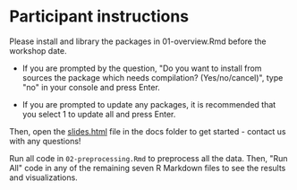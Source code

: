# Participant instructions

Please install and library the packages in 01-overview.Rmd before the workshop date.

- If you are prompted by the question, "Do you want to install from sources the package which needs compilation? (Yes/no/cancel)", type "no" in your console and press Enter.  

- If you are prompted to update any packages, it is recommended that you select 1 to update all and press Enter.  

Then, open the [slides.html](https://dlab-berkeley.github.io/Machine-Learning-in-R/slides.html#1) file in the docs folder to get started - contact us with any questions!

Run all code in `02-preprocessing.Rmd` to preprocess all the data. Then, "Run All" code in any of the remaining seven R Markdown files to see the results and visualizations.  